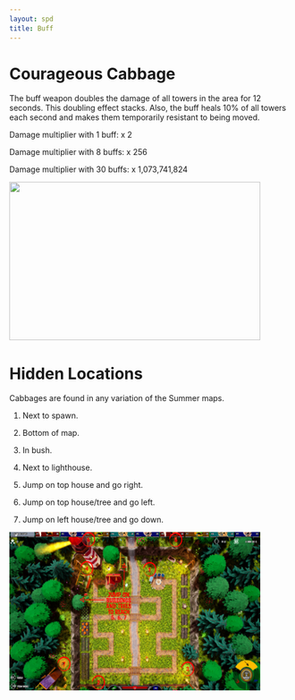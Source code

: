 ```yaml
---
layout: spd
title: Buff
---
```


# Courageous Cabbage

The buff weapon doubles the damage of all towers in the area for 12 seconds. This doubling effect stacks. Also, the buff heals 10% of all towers each second and makes them temporarily resistant to being moved.

Damage multiplier with 1 buff: x 2

Damage multiplier with 8 buffs: x 256

Damage multiplier with 30 buffs: x 1,073,741,824

<img src="/assets/images/spd/weapon-buff.gif" width="449" height="283">

# Hidden Locations

Cabbages are found in any variation of the Summer maps.

1. Next to spawn.

2. Bottom of map.

3. In bush.

4. Next to lighthouse.

5. Jump on top house and go right.

6. Jump on top house/tree and go left.

6. Jump on left house/tree and go down.

<a href="/assets/images/spd/map-bomb.jpg">
  <img src="/assets/images/spd/map-bomb.jpg" width="449" height="283">
</a>
